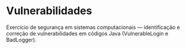 # Vulnerabilidades
Exercício de segurança em sistemas computacionais — identificação e correção de vulnerabilidades em códigos Java (VulnerableLogin e BadLogger).
